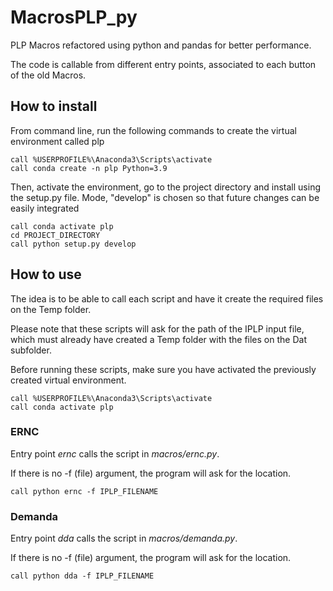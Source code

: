 # MacrosPLP_py

PLP Macros refactored using python and pandas for better performance.

The code is callable from different entry points, associated to each button of the old Macros.

## How to install

From command line, run the following commands to create the virtual environment called plp

```
call %USERPROFILE%\Anaconda3\Scripts\activate
call conda create -n plp Python=3.9
```

Then, activate the environment, go to the project directory and install using the setup.py file. Mode, "develop" is chosen so that future changes can be easily integrated

```
call conda activate plp
cd PROJECT_DIRECTORY
call python setup.py develop
```

## How to use

The idea is to be able to call each script and have it create the required files on the Temp folder.

Please note that these scripts will ask for the path of the IPLP input file, which must already have created a Temp folder with the files on the Dat subfolder.

Before running these scripts, make sure you have activated the previously created virtual environment.

```
call %USERPROFILE%\Anaconda3\Scripts\activate
call conda activate plp
```

### ERNC

Entry point _ernc_ calls the script in _macros/ernc.py_.

If there is no -f (file) argument, the program will ask for the location.

```
call python ernc -f IPLP_FILENAME
```

### Demanda

Entry point _dda_ calls the script in _macros/demanda.py_.

If there is no -f (file) argument, the program will ask for the location.

```
call python dda -f IPLP_FILENAME
```